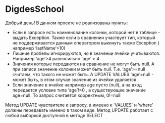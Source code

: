 # DigdesSchool
Добрый день!
В данном проекте не реализованы пункты:
- Если в запросе есть наименование колонки, которой нет в таблице - выдать Exception. 
  Также если в сравнении участвует тип, который не поддерживается данным оператором выкинуть также Exception ( например ‘lastName’>10)
- Лишние пробелы игнорируются, но в значении ячейки учитываются. Например ‘age’>4  равносильно ‘age’ > 4
- Значения которые передаются на сравнение не могут быть null. А при записи значение колонки может быть null. Т.е. ‘age’>=null считаем, 
  что такого не может быть. А UPDATE VALUES ‘age’=null - может быть, в этом  случае значение из ячейки удаляется
- Если значение в ячейке например age пусто (null), а на вход передается условие типа ‘age’!=0 , а существующее значение age=null. 
  То запрос считается корректным, 0!=null
  
  
Метод UPDATE чувствителе к запросу, а имеено к 'VALUES' и 'where' должны передавать имеено в таком виде.
Метод UPDATE работает с любой выборкой доступной в методе SELECT
